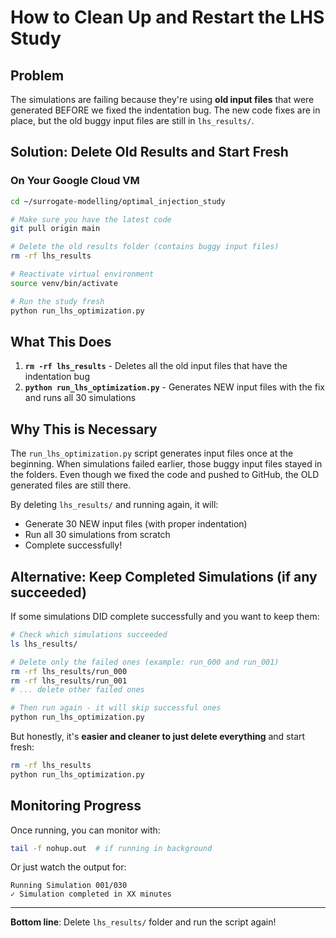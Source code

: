 # How to Clean Up and Restart the LHS Study

## Problem
The simulations are failing because they're using **old input files** that were generated BEFORE we fixed the indentation bug. The new code fixes are in place, but the old buggy input files are still in `lhs_results/`.

## Solution: Delete Old Results and Start Fresh

### On Your Google Cloud VM

```bash
cd ~/surrogate-modelling/optimal_injection_study

# Make sure you have the latest code
git pull origin main

# Delete the old results folder (contains buggy input files)
rm -rf lhs_results

# Reactivate virtual environment
source venv/bin/activate

# Run the study fresh
python run_lhs_optimization.py
```

## What This Does

1. **`rm -rf lhs_results`** - Deletes all the old input files that have the indentation bug
2. **`python run_lhs_optimization.py`** - Generates NEW input files with the fix and runs all 30 simulations

## Why This is Necessary

The `run_lhs_optimization.py` script generates input files once at the beginning. When simulations failed earlier, those buggy input files stayed in the folders. Even though we fixed the code and pushed to GitHub, the OLD generated files are still there.

By deleting `lhs_results/` and running again, it will:
- Generate 30 NEW input files (with proper indentation)
- Run all 30 simulations from scratch
- Complete successfully!

##  Alternative: Keep Completed Simulations (if any succeeded)

If some simulations DID complete successfully and you want to keep them:

```bash
# Check which simulations succeeded
ls lhs_results/

# Delete only the failed ones (example: run_000 and run_001)
rm -rf lhs_results/run_000
rm -rf lhs_results/run_001
# ... delete other failed ones

# Then run again - it will skip successful ones
python run_lhs_optimization.py
```

But honestly, it's **easier and cleaner to just delete everything** and start fresh:
```bash
rm -rf lhs_results
python run_lhs_optimization.py
```

## Monitoring Progress

Once running, you can monitor with:
```bash
tail -f nohup.out  # if running in background
```

Or just watch the output for:
```
Running Simulation 001/030
✓ Simulation completed in XX minutes
```

---

**Bottom line**: Delete `lhs_results/` folder and run the script again!
